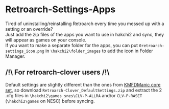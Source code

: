# Retroarch-Settings-Apps

Tired of uninstalling/reinstalling Retroarch every time you messed up with a setting or an override?  
Just add the zip files of the apps you want to use in hakchi2 and sync, they will appear as games on your console.  
If you want to make a separate folder for the apps, you can put `0retroarch-settings_icon.png` in `\hakchi2\folder_images` to add the icon in Folder Manager.

## /!\ For retroarch-clover users /!\

Default settings are slightly different than the ones from [KMFDManic core set](https://github.com/KMFDManic/NESC-SNESC-Modifications/releases), so download `Retroarch-Clover_DefaultSettings.zip` and extract the 2 .cfg files in `\hakchi2\games_snes\CLV-P-ALLRA` and/or `CLV-P-RASET` (`\hakchi2\games` on NESC) before syncing.
